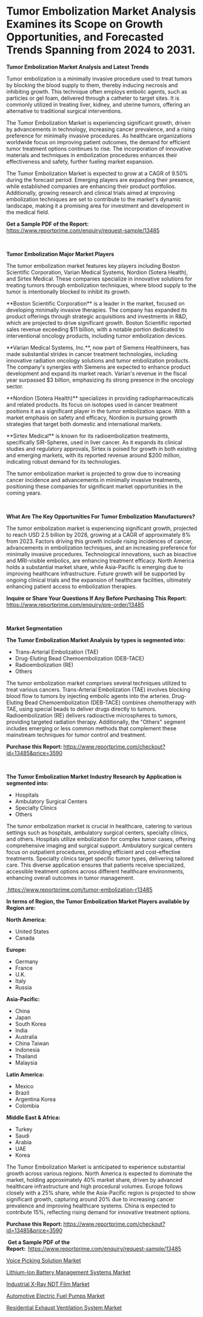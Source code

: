 <p><h1>Tumor Embolization Market Analysis Examines its Scope on Growth Opportunities, and Forecasted Trends Spanning from 2024 to 2031.</h1></p><p><strong>Tumor Embolization Market Analysis and Latest Trends</strong></p>
<p><p>Tumor embolization is a minimally invasive procedure used to treat tumors by blocking the blood supply to them, thereby inducing necrosis and inhibiting growth. This technique often employs embolic agents, such as particles or gel foam, delivered through a catheter to target sites. It is commonly utilized in treating liver, kidney, and uterine tumors, offering an alternative to traditional surgical interventions.</p><p>The Tumor Embolization Market is experiencing significant growth, driven by advancements in technology, increasing cancer prevalence, and a rising preference for minimally invasive procedures. As healthcare organizations worldwide focus on improving patient outcomes, the demand for efficient tumor treatment options continues to rise. The incorporation of innovative materials and techniques in embolization procedures enhances their effectiveness and safety, further fueling market expansion.</p><p>The Tumor Embolization Market is expected to grow at a CAGR of 9.50% during the forecast period. Emerging players are expanding their presence, while established companies are enhancing their product portfolios. Additionally, growing research and clinical trials aimed at improving embolization techniques are set to contribute to the market's dynamic landscape, making it a promising area for investment and development in the medical field.</p></p>
<p><strong>Get a Sample PDF of the Report:&nbsp;</strong> <a href="https://www.reportprime.com/enquiry/request-sample/13485">https://www.reportprime.com/enquiry/request-sample/13485</a></p>
<p>&nbsp;</p>
<p><strong>Tumor Embolization Major Market Players</strong></p>
<p><p>The tumor embolization market features key players including Boston Scientific Corporation, Varian Medical Systems, Nordion (Sotera Health), and Sirtex Medical. These companies specialize in innovative solutions for treating tumors through embolization techniques, where blood supply to the tumor is intentionally blocked to inhibit its growth.</p><p>**Boston Scientific Corporation** is a leader in the market, focused on developing minimally invasive therapies. The company has expanded its product offerings through strategic acquisitions and investments in R&D, which are projected to drive significant growth. Boston Scientific reported sales revenue exceeding $11 billion, with a notable portion dedicated to interventional oncology products, including tumor embolization devices.</p><p>**Varian Medical Systems, Inc.**, now part of Siemens Healthineers, has made substantial strides in cancer treatment technologies, including innovative radiation oncology solutions and tumor embolization products. The company's synergies with Siemens are expected to enhance product development and expand its market reach. Varian's revenue in the fiscal year surpassed $3 billion, emphasizing its strong presence in the oncology sector.</p><p>**Nordion (Sotera Health)** specializes in providing radiopharmaceuticals and related products. Its focus on isotopes used in cancer treatment positions it as a significant player in the tumor embolization space. With a market emphasis on safety and efficacy, Nordion is pursuing growth strategies that target both domestic and international markets.</p><p>**Sirtex Medical** is known for its radioembolization treatments, specifically SIR-Spheres, used in liver cancer. As it expands its clinical studies and regulatory approvals, Sirtex is poised for growth in both existing and emerging markets, with its reported revenue around $200 million, indicating robust demand for its technologies.</p><p>The tumor embolization market is projected to grow due to increasing cancer incidence and advancements in minimally invasive treatments, positioning these companies for significant market opportunities in the coming years.</p></p>
<p>&nbsp;</p>
<p><strong>What Are The Key Opportunities For Tumor Embolization Manufacturers?</strong></p>
<p><p>The tumor embolization market is experiencing significant growth, projected to reach USD 2.5 billion by 2028, growing at a CAGR of approximately 8% from 2023. Factors driving this growth include rising incidences of cancer, advancements in embolization techniques, and an increasing preference for minimally invasive procedures. Technological innovations, such as bioactive and MRI-visible embolics, are enhancing treatment efficacy. North America holds a substantial market share, while Asia-Pacific is emerging due to improving healthcare infrastructure. Future growth will be supported by ongoing clinical trials and the expansion of healthcare facilities, ultimately enhancing patient access to embolization therapies.</p></p>
<p><strong>Inquire or Share Your Questions If Any Before Purchasing This Report:</strong> <a href="https://www.reportprime.com/enquiry/pre-order/13485">https://www.reportprime.com/enquiry/pre-order/13485</a></p>
<p>&nbsp;</p>
<p><strong>Market Segmentation</strong></p>
<p><strong>The Tumor Embolization Market Analysis by types is segmented into:</strong></p>
<p><ul><li>Trans-Arterial Embolization (TAE)</li><li>Drug-Eluting Bead Chemoembolization (DEB-TACE)</li><li>Radioembolization (RE)</li><li>Others</li></ul></p>
<p><p>The tumor embolization market comprises several techniques utilized to treat various cancers. Trans-Arterial Embolization (TAE) involves blocking blood flow to tumors by injecting embolic agents into the arteries. Drug-Eluting Bead Chemoembolization (DEB-TACE) combines chemotherapy with TAE, using special beads to deliver drugs directly to tumors. Radioembolization (RE) delivers radioactive microspheres to tumors, providing targeted radiation therapy. Additionally, the "Others" segment includes emerging or less common methods that complement these mainstream techniques for tumor control and treatment.</p></p>
<p><strong>Purchase this Report:&nbsp;</strong><a href="https://www.reportprime.com/checkout?id=13485&price=3590">https://www.reportprime.com/checkout?id=13485&price=3590</a></p>
<p>&nbsp;</p>
<p><strong>The Tumor Embolization Market Industry Research by Application is segmented into:</strong></p>
<p><ul><li>Hospitals</li><li>Ambulatory Surgical Centers</li><li>Specialty Clinics</li><li>Others</li></ul></p>
<p><p>The tumor embolization market is crucial in healthcare, catering to various settings such as hospitals, ambulatory surgical centers, specialty clinics, and others. Hospitals utilize embolization for complex tumor cases, offering comprehensive imaging and surgical support. Ambulatory surgical centers focus on outpatient procedures, providing efficient and cost-effective treatments. Specialty clinics target specific tumor types, delivering tailored care. This diverse application ensures that patients receive specialized, accessible treatment options across different healthcare environments, enhancing overall outcomes in tumor management.</p></p>
<p><a href="https://www.reportprime.com/tumor-embolization-r13485">&nbsp;https://www.reportprime.com/tumor-embolization-r13485</a></p>
<p><strong>In terms of Region, the Tumor Embolization Market Players available by Region are:</strong></p>
<p>
    <p> <strong> North America: </strong>
        <ul>
            <li>United States</li>
            <li>Canada</li>
        </ul>
        </p> 
    <p> <strong> Europe: </strong>
        <ul>
            <li>Germany</li>
            <li>France</li>
            <li>U.K.</li>
            <li>Italy</li>
            <li>Russia</li>
        </ul>
        </p> 
    <p> <strong> Asia-Pacific: </strong>
        <ul>
            <li>China</li>
            <li>Japan</li>
            <li>South Korea</li>
            <li>India</li>
            <li>Australia</li>
            <li>China Taiwan</li>
            <li>Indonesia</li>
            <li>Thailand</li>
            <li>Malaysia</li>
        </ul>
        </p> 
    <p> <strong> Latin America: </strong>
        <ul>
            <li>Mexico</li>
            <li>Brazil</li>
            <li>Argentina Korea</li>
            <li>Colombia</li>
        </ul>
        </p> 
    <p> <strong> Middle East & Africa: </strong>
        <ul>
            <li>Turkey</li>
            <li>Saudi</li>
            <li>Arabia</li>
            <li>UAE</li>
            <li>Korea</li>
        </ul>
    </p>
    </p>
<p><p>The Tumor Embolization Market is anticipated to experience substantial growth across various regions. North America is expected to dominate the market, holding approximately 40% market share, driven by advanced healthcare infrastructure and high procedural volumes. Europe follows closely with a 25% share, while the Asia-Pacific region is projected to show significant growth, capturing around 20% due to increasing cancer prevalence and improving healthcare systems. China is expected to contribute 15%, reflecting rising demand for innovative treatment options.</p></p>
<p><strong>Purchase this Report: </strong><a href="https://www.reportprime.com/checkout?id=13485&price=3590">https://www.reportprime.com/checkout?id=13485&price=3590</a></p>
<p>&nbsp;<strong>Get a Sample PDF of the Report:&nbsp;&nbsp;</strong><a href="https://www.reportprime.com/enquiry/request-sample/13485">https://www.reportprime.com/enquiry/request-sample/13485</a></p>
<p><strong></strong></p>
<p><p><a href="https://github.com/WillieWoodard/Market-Research-Report-List-6/blob/main/voice-picking-solution-market.md">Voice Picking Solution Market</a></p><p><a href="https://issuu.com/reportprime-2/docs/lithium-ion-battery-management-syst_339b747795aaf0">Lithium-Ion Battery Management Systems Market</a></p><p><a href="https://medium.com/@ikeschumm18/the-comprehensive-industrial-x-ray-ndt-film-market-research-report-is-essential-for-understanding-b4793617c3b2">Industrial X-Ray NDT Film Market</a></p><p><a href="https://www.linkedin.com/pulse/role-automotive-electric-fuel-pumps-market-applications-passenger-h3o3c?trackingId=8CyUPXutQnqGUY3r0x1%2Bow%3D%3D">Automotive Electric Fuel Pumps Market</a></p><p><a href="https://medium.com/@ikeschumm18/the-residential-exhaust-ventilation-system-market-has-witnessed-significant-growth-in-recent-eaffcce71f00">Residential Exhaust Ventilation System Market</a></p></p>